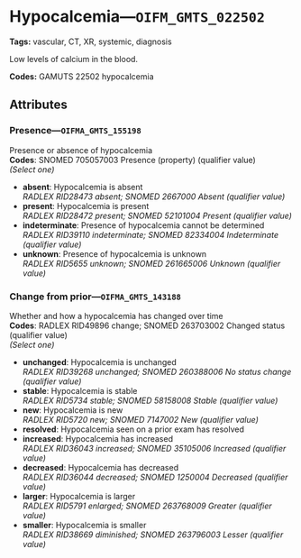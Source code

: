# Hypocalcemia—`OIFM_GMTS_022502`

**Tags:** vascular, CT, XR, systemic, diagnosis

Low levels of calcium in the blood.

**Codes:** GAMUTS 22502 hypocalcemia

## Attributes

### Presence—`OIFMA_GMTS_155198`

Presence or absence of hypocalcemia  
**Codes**: SNOMED 705057003 Presence (property) (qualifier value)  
*(Select one)*

- **absent**: Hypocalcemia is absent  
_RADLEX RID28473 absent; SNOMED 2667000 Absent (qualifier value)_
- **present**: Hypocalcemia is present  
_RADLEX RID28472 present; SNOMED 52101004 Present (qualifier value)_
- **indeterminate**: Presence of hypocalcemia cannot be determined  
_RADLEX RID39110 indeterminate; SNOMED 82334004 Indeterminate (qualifier value)_
- **unknown**: Presence of hypocalcemia is unknown  
_RADLEX RID5655 unknown; SNOMED 261665006 Unknown (qualifier value)_

### Change from prior—`OIFMA_GMTS_143188`

Whether and how a hypocalcemia has changed over time  
**Codes**: RADLEX RID49896 change; SNOMED 263703002 Changed status (qualifier value)  
*(Select one)*

- **unchanged**: Hypocalcemia is unchanged  
_RADLEX RID39268 unchanged; SNOMED 260388006 No status change (qualifier value)_
- **stable**: Hypocalcemia is stable  
_RADLEX RID5734 stable; SNOMED 58158008 Stable (qualifier value)_
- **new**: Hypocalcemia is new  
_RADLEX RID5720 new; SNOMED 7147002 New (qualifier value)_
- **resolved**: Hypocalcemia seen on a prior exam has resolved  
- **increased**: Hypocalcemia has increased  
_RADLEX RID36043 increased; SNOMED 35105006 Increased (qualifier value)_
- **decreased**: Hypocalcemia has decreased  
_RADLEX RID36044 decreased; SNOMED 1250004 Decreased (qualifier value)_
- **larger**: Hypocalcemia is larger  
_RADLEX RID5791 enlarged; SNOMED 263768009 Greater (qualifier value)_
- **smaller**: Hypocalcemia is smaller  
_RADLEX RID38669 diminished; SNOMED 263796003 Lesser (qualifier value)_